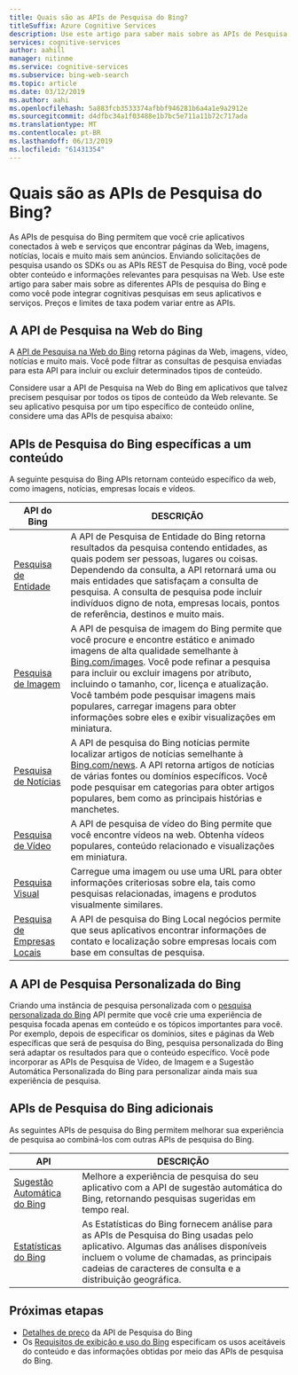 ```yaml
---
title: Quais são as APIs de Pesquisa do Bing?
titleSuffix: Azure Cognitive Services
description: Use este artigo para saber mais sobre as APIs de Pesquisa do Bing e como você pode habilitar pesquisas de Internet cognitivas em seus aplicativos e serviços.
services: cognitive-services
author: aahill
manager: nitinme
ms.service: cognitive-services
ms.subservice: bing-web-search
ms.topic: article
ms.date: 03/12/2019
ms.author: aahi
ms.openlocfilehash: 5a883fcb3533374afbbf946281b6a4a1e9a2912e
ms.sourcegitcommit: d4dfbc34a1f03488e1b7bc5e711a11b72c717ada
ms.translationtype: MT
ms.contentlocale: pt-BR
ms.lasthandoff: 06/13/2019
ms.locfileid: "61431354"
---
```

# <a name="what-are-the-bing-search-apis"></a>Quais são as APIs de Pesquisa do Bing?

As APIs de pesquisa do Bing permitem que você crie aplicativos conectados à web e serviços que encontrar páginas da Web, imagens, notícias, locais e muito mais sem anúncios. Enviando solicitações de pesquisa usando os SDKs ou as APIs REST de Pesquisa do Bing, você pode obter conteúdo e informações relevantes para pesquisas na Web. Use este artigo para saber mais sobre as diferentes APIs de pesquisa do Bing e como você pode integrar cognitivas pesquisas em seus aplicativos e serviços. Preços e limites de taxa podem variar entre as APIs.

## <a name="the-bing-web-search-api"></a>A API de Pesquisa na Web do Bing

A [API de Pesquisa na Web do Bing](../Bing-Web-Search/index.yml) retorna páginas da Web, imagens, vídeo, notícias e muito mais. Você pode filtrar as consultas de pesquisa enviadas para esta API para incluir ou excluir determinados tipos de conteúdo.

Considere usar a API de Pesquisa na Web do Bing em aplicativos que talvez precisem pesquisar por todos os tipos de conteúdo da Web relevante. Se seu aplicativo pesquisa por um tipo específico de conteúdo online, considere uma das APIs de pesquisa abaixo:

## <a name="content-specific-bing-search-apis"></a>APIs de Pesquisa do Bing específicas a um conteúdo

A seguinte pesquisa do Bing APIs retornam conteúdo específico da web, como imagens, notícias, empresas locais e vídeos.

| API do Bing | DESCRIÇÃO |
| -- | -- |
| [Pesquisa de Entidade](../Bing-Entities-Search/index.yml) | A API de Pesquisa de Entidade do Bing retorna resultados da pesquisa contendo entidades, as quais podem ser pessoas, lugares ou coisas. Dependendo da consulta, a API retornará uma ou mais entidades que satisfaçam a consulta de pesquisa. A consulta de pesquisa pode incluir indivíduos digno de nota, empresas locais, pontos de referência, destinos e muito mais. |
| [Pesquisa de Imagem](../Bing-Image-Search/index.yml) | A API de pesquisa de imagem do Bing permite que você procure e encontre estático e animado imagens de alta qualidade semelhante à [Bing.com/images](https://www.Bing.com/images). Você pode refinar a pesquisa para incluir ou excluir imagens por atributo, incluindo o tamanho, cor, licença e atualização. Você também pode pesquisar imagens mais populares, carregar imagens para obter informações sobre eles e exibir visualizações em miniatura. |
| [Pesquisa de Notícias](../Bing-News-Search/index.yml) | A API de pesquisa do Bing notícias permite localizar artigos de notícias semelhante à [Bing.com/news](https://www.Bing.com/news). A API retorna artigos de notícias de várias fontes ou domínios específicos. Você pode pesquisar em categorias para obter artigos populares, bem como as principais histórias e manchetes. |
| [Pesquisa de Vídeo](../Bing-Video-Search/index.yml) | A API de pesquisa de vídeo do Bing permite que você encontre vídeos na web. Obtenha vídeos populares, conteúdo relacionado e visualizações em miniatura. |
| [Pesquisa Visual](../Bing-visual-search/index.yml) | Carregue uma imagem ou use uma URL para obter informações criteriosas sobre ela, tais como pesquisas relacionadas, imagens e produtos visualmente similares. |
 [Pesquisa de Empresas Locais](../bing-local-business-search/index.yml) | A API de pesquisa do Bing Local negócios permite que seus aplicativos encontrar informações de contato e localização sobre empresas locais com base em consultas de pesquisa. |

## <a name="the-bing-custom-search-api"></a>A API de Pesquisa Personalizada do Bing

Criando uma instância de pesquisa personalizada com o [pesquisa personalizada do Bing](../Bing-Custom-Search/index.yml) API permite que você crie uma experiência de pesquisa focada apenas em conteúdo e os tópicos importantes para você. Por exemplo, depois de especificar os domínios, sites e páginas da Web específicas que será de pesquisa do Bing, pesquisa personalizada do Bing será adaptar os resultados para que o conteúdo específico. Você pode incorporar as APIs de Pesquisa de Vídeo, de Imagem e a Sugestão Automática Personalizada do Bing para personalizar ainda mais sua experiência de pesquisa.

## <a name="additional-bing-search-apis"></a>APIs de Pesquisa do Bing adicionais

As seguintes APIs de pesquisa do Bing permitem melhorar sua experiência de pesquisa ao combiná-los com outras APIs de pesquisa do Bing.

| API | DESCRIÇÃO |
| -- | -- |
| [Sugestão Automática do Bing](../Bing-Autosuggest/index.yml) | Melhore a experiência de pesquisa do seu aplicativo com a API de sugestão automática do Bing, retornando pesquisas sugeridas em tempo real.  |
| [Estatísticas do Bing](bing-web-stats.md) | As Estatísticas do Bing fornecem análise para as APIs de Pesquisa do Bing usadas pelo aplicativo. Algumas das análises disponíveis incluem o volume de chamadas, as principais cadeias de caracteres de consulta e a distribuição geográfica. |

## <a name="next-steps"></a>Próximas etapas

* [Detalhes de preço](https://azure.microsoft.com/pricing/details/cognitive-services/search-api/) da API de Pesquisa do Bing
* Os [Requisitos de exibição e uso do Bing](./use-display-requirements.md) especificam os usos aceitáveis do conteúdo e das informações obtidas por meio das APIs de pesquisa do Bing.
